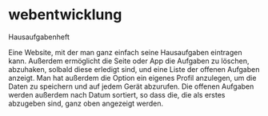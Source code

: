 # webentwicklung
Hausaufgabenheft

Eine Website, mit der man ganz einfach seine Hausaufgaben eintragen kann.
Außerdem ermöglicht die Seite oder App die Aufgaben zu löschen, abzuhaken, solbald diese erledigt sind, und eine Liste der offenen Aufgaben anzeigt.
Man hat außerdem die Option ein eigenes Profil anzulegen, um die Daten zu speichern und auf jedem Gerät abzurufen. 
Die offenen Aufgaben werden außerdem nach Datum sortiert, so dass die, die als erstes abzugeben sind, ganz oben angezeigt werden.